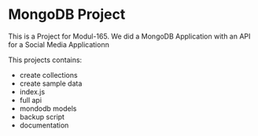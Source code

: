 # MongoDB Project

This is a Project for Modul-165. We did a MongoDB Application with an API for a Social Media Applicationn

This projects contains:

- create collections
- create sample data
- index.js
- full api
- mondodb models
- backup script
- documentation
  
